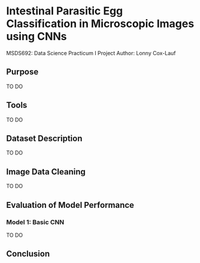 # **Intestinal Parasitic Egg Classification in Microscopic Images using CNNs**
MSDS692: Data Science Practicum I Project
Author: Lonny Cox-Lauf

## Purpose

TO DO

## Tools

TO DO

## Dataset Description

TO DO

## Image Data Cleaning

TO DO

## Evaluation of Model Performance

### Model 1: Basic CNN

TO DO

## Conclusion
